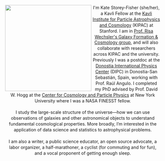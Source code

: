 <section id="main" class="container">
<section class="box special features">
    <header class="major">
    <div style="line-height:135%;">
    <p> 
    <img src="{{ '/images/headshot.jpg' | relative_url }}" alt="" align="left" width="280"> I'm Kate Storey-Fisher (she/her), a Kavli Fellow at the <a href="https://kipac.stanford.edu/" target="_blank">Kavli Institute for Particle Astrophysics and Cosmology</a> (KIPAC) at Stanford. I am in <a href="https://www.risawechsler.com/gfc-group.html" target="_blank">Prof. Risa Wechsler's Galaxy Formation & Cosmology group</a>, and will also collaborate with researchers across KIPAC and the university. Previously I was a postdoc at the <a href="https://dipc.ehu.eus/es" target="_blank">Donostia International Physics Center</a> (DIPC) in Donostia-San Sebastián, Spain, working with Prof. Raúl Angulo. I completed my PhD advised by Prof. David W. Hogg at the <a href="https://cosmo.nyu.edu" target="_blank">Center for Cosmology and Particle Physics</a> at New York University where I was a NASA FINESST fellow.
    <br>
    <br>
    I study the large-scale structure of the universe—how we can use observations of galaxies and other astronomical objects to understand fundamental cosmological properties. More broadly, I’m interested in the application of data science and statistics to astrophysical problems.
    <br>
    <br>
    I am also a writer, a public science educator, an open source advocate, a labor organizer, a half-marathoner, a cyclist (for commuting and for fun), and a vocal proponent of getting enough sleep.
    </p>
    </div>
    </header>
</section>
